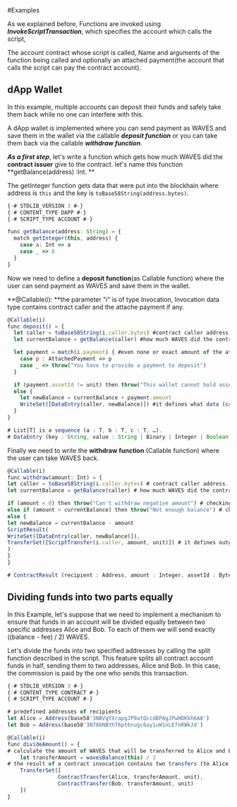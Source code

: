 #Examples

As we explained before, Functions are invoked using _**InvokeScriptTransaction**_, which specifies the account which calls the script,

The account contract whose script is called, Name and arguments of the function being called and optionally an attached payment\(the account that calls the script can pay the contract account\).

## dApp Wallet

In this example, multiple accounts can deposit their funds and safely take them back while no one can interfere with this.

A dApp wallet is implemented where you can send payment as WAVES and save them in the wallet via the callable _**deposit function**_ or you can take them back via the callable _**withdraw function**_.

_**As a first step**_, let's write a function which gets how much WAVES did the **contract issuer** give to the contract. let's name this function **getBalance\(address\) :Int. **

The getInteger function gets data that were put into the blockhain where address is `this` and the key is `toBase58String(address.bytes)`.

```js
{-# STDLIB_VERSION 3 #-}
{-# CONTENT_TYPE DAPP #-}
{-# SCRIPT_TYPE ACCOUNT #-}

func getBalance(address: String) = {
  match getInteger(this, address) {
    case a: Int => a
    case _ => 0
  }
}
```

Now we need to define a **deposit function**\(as Callable function\) where the user can send payment as WAVES and save them in the wallet.

**@Callable\(i\): **the parameter "i" is of type Invocation, Invocation data type contains contract caller and the attache payment if any.

```js
@Callable(i)
func deposit() = {
  let caller = toBase58String(i.caller.bytes) #contract caller address.
  let currentBalance = getBalance(caller) #how much WAVES did the contract issuer give to the contract.

  let payment = match(i.payment) { #even none or exact amount of the attached payment(InvokeScriptTransaction).
    case p : AttachedPayment => p
    case _ => throw("You have to provide a payment to deposit")
  }

  if (payment.assetId != unit) then throw("This wallet cannot hold assets other than WAVES")
  else {
    let newBalance = currentBalance + payment.amount
    WriteSet([DataEntry(caller, newBalance)]) #it defines what data (caller address and the new balance) will be stored in contract's account.
  }
}

# List[T] is a sequence (a : T, b : T, c : T, …).
# DataEntry (key : String, value : String | Binary | Integer | Boolean)
```

Finally we need to write the **withdraw function** \(Callable function\) where the user can take WAVES back.

```js
@Callable(i)
func withdraw(amount: Int) = {
let caller = toBase58String(i.caller.bytes) # contract caller address.
let currentBalance = getBalance(caller) # how much WAVES did the contract issuer give to the contract.

if (amount < 0) then throw("Can't withdraw negative amount") # checking if the amount is negative or not
else if (amount > currentBalance) then throw("Not enough balance") # checking enough balance
else {
let newBalance = currentBalance - amount
ScriptResult(
WriteSet([DataEntry(caller, newBalance)]),
TransferSet([ScriptTransfer(i.caller, amount, unit)]) # it defines outgoing payments.
)
}
}

# ContractResult (recipient : Address, amount : Integer, assetId : ByteArray)
```



## Dividing funds into two parts equally

In this Example, let's suppose that we need to implement a mechanism to ensure that funds in an account will be divided equally between two specific addresses Alice and Bob. To each of them we will send exactly \(\(balance - fee\) / 2\) WAVES.

Let's divide the funds into two specified addresses by calling the split function described in the script. This feature splits all contract account funds in half, sending them to two addresses, Alice and Bob. In this case, the commission is paid by the one who sends this transaction.

```js
{-# STDLIB_VERSION 3 #-}
{-# CONTENT_TYPE CONTRACT #-}
{-# SCRIPT_TYPE ACCOUNT #-}

# predefined addresses of recipients
let Alice = Address(base58'3NBVqYXrapgJP9atQccdBPAgJPwHDKkh6A8')
let Bob = Address(base58'3N78bNBYhT6pt6nugc6ay1uW1nLEfnRWkJd')

@Callable(i)
func divideAmount() = {
# calculate the amount of WAVES that will be transferred to Alice and Bob
    let transferAmount = wavesBalance(this) / 2
# the result of a contract invocation contains two transfers (to Alice and to Bob)
    TransferSet([
                ContractTransfer(Alice, transferAmount, unit),
                ContractTransfer(Bob, transferAmount, unit)
    ])
}
```